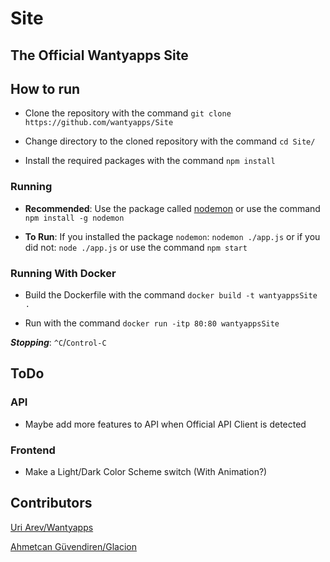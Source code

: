 # Site

## The Official Wantyapps Site

## How to run

* Clone the repository with the command `git clone https://github.com/wantyapps/Site`

* Change directory to the cloned repository with the command `cd Site/`

* Install the required packages with the command `npm install`

### Running

* **Recommended**: Use the package called
[nodemon](https://npmjs.com/package/nodemon) or use the command `npm install -g nodemon`

* **To Run**: If you installed the package `nodemon`: `nodemon ./app.js` or if you
did not: `node ./app.js` or use the command `npm start`

### Running **With Docker**

* Build the Dockerfile with the command `docker build -t wantyappsSite .`

* Run with the command `docker run -itp 80:80 wantyappsSite`

***Stopping***: `^C`/`Control-C`

## ToDo

### API

- Maybe add more features to API when Official API Client is detected

### Frontend

- Make a Light/Dark Color Scheme switch (With Animation?) 

## Contributors

[Uri Arev/Wantyapps](https://github.com/wantyapps)

[Ahmetcan Güvendiren/Glacion](https://github.com/glacion)
